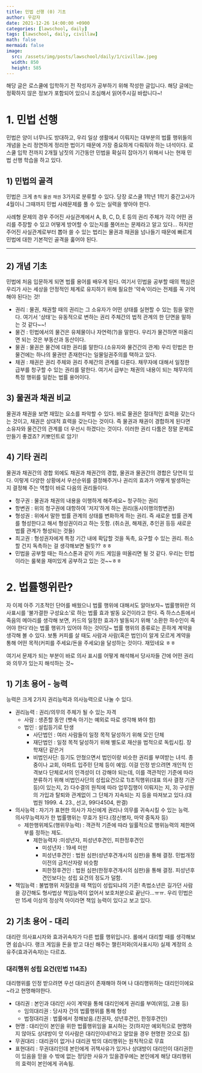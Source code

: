 ```yaml
---
title: 민법 선행 (0) 기초
author: 우감자
date: 2021-12-26 14:00:00 +0900
categories: [lawschool, daily]
tags: [lawschool, daily, civillaw]
math: false
mermaid: false
image:
  src: /assets/img/posts/lawschool/daily/1/civillaw.jpeg
  width: 850
  height: 585
---
```


해당 글은 로스쿨에 입학하기 전 작성자가 공부하기 위해 작성한 글입니다. 해당 글에는 정확하지 않은 정보가 포함되어 있으니 조심해서 읽어주시길 바랍니다~!

# 1. 민법 선행

민법은 양이 너무나도 방대하고, 우리 일상 생활에서 이뤄지는 대부분의 법률 행위들의 개념을 논리 정연하게 정리한 법이기 때문에 가장 중요하게 다뤄줘야 하는 녀석이다.
로스쿨 입학 전까지 2개월 남짓의 기간동안 민법을 확실히 잡아가기 위해서 나는 현재 민법 선행 학습을 하고 있다.

## 1) 민법의 골격

민법은 크게 `총칙` `물권` `채권` 3가지로 분류할 수 있다. 당장 로스쿨 1학년 1학기 중간고사가 4월이니 그때까지 민법 사례문제를 풀 수 있는 실력을 쌓아야 한다.

사례형 문제의 경우 주어진 사실관계에서 A, B, C, D, E 등의 권리 주체가 각각 어떤 권리를 주장할 수 있고 어떻게 방어할 수 있는지를 풀어쓰는 문제라고 알고 있다... 하지만 주어진 사실관계로부터 뽑아 쓸 수 있는 법리는 물권과 채권을 넘나들기 때문에 빠르게 민법에 대한 기본적인 골격을 훑어야 된다.

---

## 2) 개념 기초

민법에 처음 입문하게 되면 법률 용어를 배우게 된다. 여기서 민법을 공부할 때의 핵심은 우리가 사는 세상을 안정적인 체계로 유지하기 위해 필요한 '약속'이라는 전제를 꼭 기억해야 된다는 것!

- 권리 : 물권, 채권할 때의 권리는 그 소유자가 어떤 상태를 실현할 수 있는 힘을 말한다. 여기서 '상태'는 유동적으로 변하는 권리 주체간의 법적 관계의 한 단면을 말하는 것 같다~~!
- 물건 : 민법에서의 물건은 유체물이나 자연력(?)을 말한다. 우리가 물건하면 떠올리면 되는 것은 부동산과 동산이다.
- 물권 : 물권은 물건에 대한 권리를 말한다.(소유자와 물건간의 관계) 우리 민법은 한 물건에는 하나의 물권만 존재한다는 일물일권주의를 택하고 있다.
- 채권 : 채권은 권리 주체와 권리 주체간의 관계를 다룬다. 채무자에 대해서 일정한 급부를 청구할 수 있는 권리를 말한다. 여기서 급부는 채권의 내용이 되는 채무자의 특정 행위를 일컫는 법률 용어이다.

## 3) 물권과 채권 비교

물권과 채권을 보면 재밌는 요소를 파악할 수 있다. 바로 물권은 절대적인 효력을 갖는다는 것이고, 채권은 상대적 효력을 갖는다는 것이다. 즉 물권과 채권이 경합하게 된다면 소유자와 물건간의 관계를 더 우선시 하겠다는 것이다. 이러한 권리 다툼은 정말 문제로 만들기 좋겠죠? 키뽀인트로 암기!

## 4) 기타 권리

물권과 채권간의 경합 외에도 채권과 채권간의 경합, 물권과 물권간의 경합은 당연히 있다. 이렇게 다양한 상황에서 우선순위를 결정해주거나 권리의 효과가 어떻게 발생하는 지 결정해 주는 역할이 바로 다음의 권리들이다.

- 청구권 : 물권과 채권의 내용을 이행하게 해주세요~ 청구하는 권리
- 항변권 : 위의 청구권에 대항하여 '저지'하게 하는 권리(동시이행의항변권)
- 형성권 : 위에서 말한 법률 관계의 상태를 변화하게 하는 권리. 즉 새로운 법률 관계를 형성한다고 해서 형성권이라고 하는 듯함. (취소권, 해제권, 추인권 등등 새로운 법률 관계가 형성되는 것들)
- 최고권 : 형성권자에게 특정 기간 내에 확답할 것을 독촉, 요구할 수 있는 권리. 취소할 건지 독촉하는 걸 생각해보면 될듯?? ㅎㅎ
- 민법을 공부할 때는 하스스톤과 같이 카드 게임을 떠올리면 될 것 같다. 우리는 민법이라는 룰북을 재미있게 공부하고 있는 것~~ㅎㅎ

# 2. 법률행위란?

자 이제 아주 기초적인 단어를 배웠으니 법률 행위에 대해서도 알아보자~
법률행위란 의사표시를 '불가결한 구성요소'로 하는 법률 효과 발동 요건이라고 한다. 즉 하스스톤에서 죽음의 메아리를 생각해 보면, 카드의 일정한 효과가 발동되기 위해 '소환한 하수인이 죽어야 한다'라는 법률 행위가 있어야 하는 것이당~
법률 행위의 종류로는 흔하게 계약을 생각해 볼 수 있다. 보통 커피를 살 때도 사람과 사람(혹은 법인)이 알게 모르게 계약을 통해 어떤 목적(커피를 주세요/돈을 주세요)을 달성하는 것이다. 재밌네요 ㅎㅎ

여기서 문제가 되는 부분이 바로 의사 표시를 어떻게 해석해서 당사자들 간에 어떤 권리와 의무가 있는지 해석하는 것~

## 1) 기초 용어 - 능력

능력은 크게 2가지 권리능력과 의사능력으로 나눌 수 있다.

- 권리능력 : 권리/의무의 주체가 될 수 있는 자격
  - 사람 : 생존할 동안 (뱃속 아기는 예외로 따로 생각해 봐야 함)
  - 법인 : 설립등기로 탄생
    - 사단법인 : 여러 사람들이 일정 목적 달성하기 위해 모인 단체
    - 재단법인 : 일정 목적 달성하기 위해 별도로 재산을 법적으로 독립시킴. 장학재단 같은거
    - 비법인사단: 등기도 안쳤으면서 법인이랑 비슷한 권리를 부여받는 녀석. 종중이나 교회, 아파트 입주민 단체 등이 예임. 이걸 인정 받으려면 개인적 인격보다 단체로서의 인격성이 더 강해야 되는데, 이를 객관적인 기준에 따라 분류하기 위해 비법인사단의 성립요건으로 1)조직행위(대표 의사 결정 기관 등)이 있는지, 2) 다수결의 원칙에 따라 업무집행이 이뤄지는 지, 3) 구성원의 가입과 탈퇴와 관계없이 그 단체가 지속되는 지 등을 따져보고 있다.(대법원 1999. 4. 23., 선고, 99다4504, 판결)
- 의사능력 : 자기가 표현한 의사가 자신에게 권리나 의무를 귀속시킬 수 있는 능력. 의사무능력자가 한 법률행위는 무효가 된다.(정신병자, 마약 중독자 등)
  - 제한행위제도(행위무능력) : 객관적 기준에 따라 일률적으로 행위능력의 제한여부를 정하는 제도.
    - 제한능력자 :미성년자, 피성년후견인, 피한정후견인
      - 미성년자 : 19세 미만
      - 피성년후견인 : 법원 심판(성년후견개시의 심판)을 통해 결정. 민법개정 이전의 금치산자랑 비슷함
      - 피한정후견인 : 법원 심판(한정후견개시의 심판)을 통해 결정. 피성년후견인보다는 성립 요건의 정도가 덜함.
- 책임능력 : 불법행위 저질렀을 때 책임이 성립되냐의 기준! 촉법소년은 길가던 사람을 강간해도 형사법상 책임능력이 없어서 보호처분으로 끝난다...ㅠㅠ. 우리 민법은 만 15세 이상의 정상적 아이라면 책임 능력이 있다고 보고 있다.

## 2) 기초 용어 - 대리

대리란 의사표시자와 효과귀속자가 다른 법률 행위입니다. 롤에서 대리할 때를 생각해보면 쉽습니다. 랭크 게임을 돈을 받고 대신 해주는 챌린저와(의사표시자) 실제 계정의 소유주(효과귀속자)는 다르죠.

### 대리행위 성립 요건(민법 114조)

대리행위를 인정 받으려면 우선 대리권이 존재해야 하며 나 대리행위하는 대리인이에요~라고 현명해야한다.

- 대리권 : 본인과 대리인 사이 계약을 통해 대리인에게 권리를 부여(위임, 고용 등)
  - 임의대리권 : 당사자 간의 법률행위를 통해 형성
  - 법정대리권 : 법률에서 정해놨음.(친권자, 성년후견인, 한정후견인)
- 현명 : 대리인이 본인을 위한 법률행위임을 표시하는 것(하지만 예외적으로 현명하지 않아도 상대방이 앗 이사람은 대리인이네?라고 알았을 경우 현명한 것으로 침)
- 무권대리 : 대리권이 없거나 대리권 밖의 대리행위는 원칙적으로 무효
- 표현대리 : 무권대리인데 본인에게 귀책사유가 있거나 상대방이 대리인이 대리권한이 있음을 믿을 수 밖에 없는 정당한 사유가 있을경우에는 본인에게 해당 대리행위의 효력이 본인에게 귀속됨.
